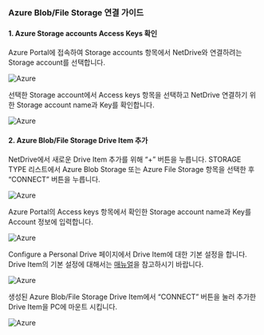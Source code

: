 ### Azure Blob/File Storage 연결 가이드

#### 1.	Azure Storage accounts Access Keys 확인

Azure Portal에 접속하여 Storage accounts 항목에서 NetDrive와 연결하려는 Storage account를 선택합니다.
 
 ![Azure](https://raw.githubusercontent.com/bdrive/help/master/support_content/en/guide/azure/Picture0.png)

선택한 Storage account에서 Access keys 항목을 선택하고 NetDrive 연결하기 위한 Storage account name과 Key를 확인합니다.

 ![Azure](https://raw.githubusercontent.com/bdrive/help/master/support_content/en/guide/azure/Picture2.png)
 
#### 2.	Azure Blob/File Storage Drive Item 추가

NetDrive에서 새로운 Drive Item 추가를 위해 “+” 버튼을 누릅니다. STORAGE TYPE 리스트에서 Azure Blob Storage 또는 Azure File Storage 항목을 선택한 후 “CONNECT” 버튼을 누릅니다.
 
 ![Azure](https://raw.githubusercontent.com/bdrive/help/master/support_content/en/guide/azure/Picture3.png)

Azure Portal의 Access keys 항목에서 확인한 Storage account name과 Key를 Account 정보에 입력합니다.
 
 ![Azure](https://raw.githubusercontent.com/bdrive/help/master/support_content/en/guide/azure/Picture4.png)

Configure a Personal Drive 페이지에서 Drive Item에 대한 기본 설정을 합니다. Drive Item의 기본 설정에 대해서는 [매뉴얼](https://www.netdrive.net/support/?type=documents&path=netdrive_manual&page=add-configure-drive)을 참고하시기 바랍니다.
 
 ![Azure](https://raw.githubusercontent.com/bdrive/help/master/support_content/en/guide/azure/Picture5.png)

생성된 Azure Blob/File Storage Drive Item에서 “CONNECT” 버튼을 눌러 추가한 Drive Item을 PC에 마운트 시킵니다.
 
 ![Azure](https://raw.githubusercontent.com/bdrive/help/master/support_content/en/guide/azure/Picture6.png)
